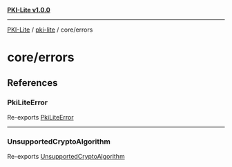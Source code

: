 [**PKI-Lite v1.0.0**](../../../README.md)

---

[PKI-Lite](../../../README.md) / [pki-lite](../../README.md) / core/errors

# core/errors

## References

### PkiLiteError

Re-exports [PkiLiteError](PkiLiteError/classes/PkiLiteError.md)

---

### UnsupportedCryptoAlgorithm

Re-exports [UnsupportedCryptoAlgorithm](UnsupportedCryptoAlgorithm/classes/UnsupportedCryptoAlgorithm.md)
